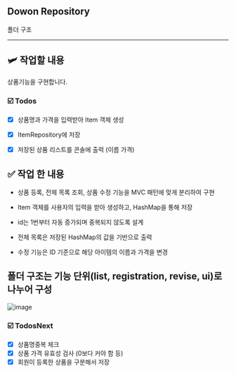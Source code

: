 ## Dowon Repository

폴더 구조

---
## 🛩️ 작업할 내용
상품기능을 구현합니다.

### ☑️ Todos
- [x] 상품명과 가격을 입력받아 Item 객체 생성
 - [x] ItemRepository에 저장
- [x] 저장된 상품 리스트를 콘솔에 출력
   (이름 가격)

  
[//]: # (상품 정보 수정 )

[//]: # (삭제가능 )

## ✅ 작업 한 내용
- 상품 등록, 전체 목록 조회, 상품 수정 기능을 MVC 패턴에 맞게 분리하여 구현

- Item 객체를 사용자의 입력을 받아 생성하고, HashMap을 통해 저장

- id는 1번부터 자동 증가되며 중복되지 않도록 설계

- 전체 목록은 저장된 HashMap의 값을 기반으로 출력

- 수정 기능은 ID 기준으로 해당 아이템의 이름과 가격을 변경

폴더 구조는 기능 단위(list, registration, revise, ui)로 나누어 구성
- 

![image]()

### ☑️ TodosNext
- [x] 상품명중복 체크
 - [x] 상품 가격 유효성 검사 (0보다 커야 함 등)
- [x] 회원이 등록한 상품을 구분해서 저장
